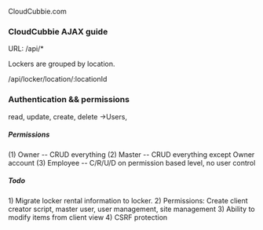 CloudCubbie.com

<h3>CloudCubbie AJAX guide</h3>

URL: /api/*

Lockers are grouped by location.

/api/locker/location/:locationId

<h3>Authentication && permissions</h3>

read, update, create, delete
->Users, 

<h5>Permissions</h5>

(1) Owner -- CRUD everything
(2) Master -- CRUD everything except Owner account
(3) Employee -- C/R/U/D on permission based level, no user control

<h5>Todo</h5>
1) Migrate locker rental information to locker.
2) Permissions: Create client creator script, master user, user management, site management
3) Ability to modify items from client view
4) CSRF protection
